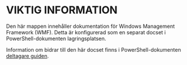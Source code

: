 # <a name="readme"></a>VIKTIG INFORMATION

Den här mappen innehåller dokumentation för Windows Management Framework (WMF).
Detta är konfigurerad som en separat docset i PowerShell-dokumenten lagringsplatsen.

Information om bidrar till den här docset finns i PowerShell-dokumenten [deltagare guiden](https://github.com/PowerShell/PowerShell-Docs/blob/staging/CONTRIBUTING.md).